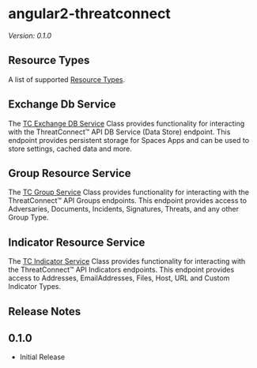 # angular2-threatconnect
*Version: 0.1.0*

## Resource Types
A list of supported [Resource Types](modules/_lib_tc_resource_type_.html).

## Exchange Db Service
The [TC Exchange DB Service](classes/_lib_tc_exchange_db_service_.tcexchangedbservice.html) Class provides functionality for interacting with the ThreatConnect&trade; API DB Service (Data Store) endpoint.  This endpoint provides persistent storage for Spaces Apps and can be used to store settings, cached data and more.

## Group Resource Service
The [TC Group Service](classes/_lib_tc_group_service_.tcgroupservice.html) Class provides functionality for interacting with the ThreatConnect&trade; API Groups endpoints.  This endpoint provides access to Adversaries, Documents, Incidents, Signatures, Threats, and any other Group Type.

## Indicator Resource Service
The [TC Indicator Service](classes/_lib_tc_indicator_service_.tcindicatorservice.html) Class provides functionality for interacting with the ThreatConnect&trade; API Indicators endpoints.  This endpoint provides access to Addresses, EmailAddresses, Files, Host, URL and Custom Indicator Types.

## Release Notes

## 0.1.0
+ Initial Release